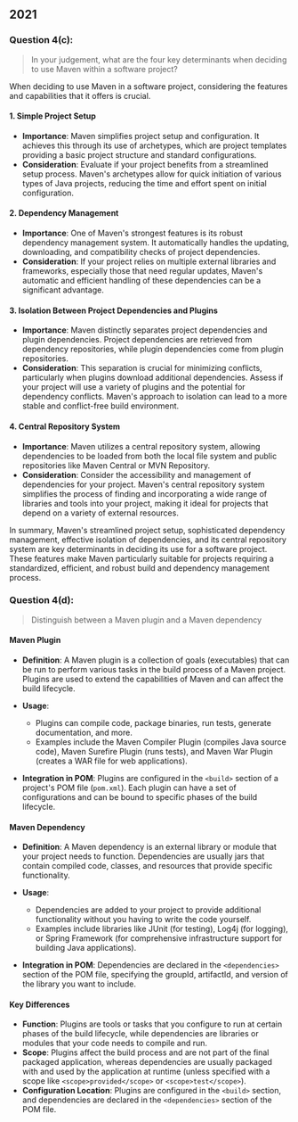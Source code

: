## 2021
### Question 4(c):

> In your judgement, what are the four key determinants when deciding to use Maven within a software project?

When deciding to use Maven in a software project, considering the features and capabilities that it offers is crucial.

#### 1. Simple Project Setup

- **Importance**: Maven simplifies project setup and configuration. It achieves this through its use of archetypes, which are project templates providing a basic project structure and standard configurations.
- **Consideration**: Evaluate if your project benefits from a streamlined setup process. Maven's archetypes allow for quick initiation of various types of Java projects, reducing the time and effort spent on initial configuration.

#### 2. Dependency Management

- **Importance**: One of Maven's strongest features is its robust dependency management system. It automatically handles the updating, downloading, and compatibility checks of project dependencies.
- **Consideration**: If your project relies on multiple external libraries and frameworks, especially those that need regular updates, Maven's automatic and efficient handling of these dependencies can be a significant advantage.

#### 3. Isolation Between Project Dependencies and Plugins

- **Importance**: Maven distinctly separates project dependencies and plugin dependencies. Project dependencies are retrieved from dependency repositories, while plugin dependencies come from plugin repositories.
- **Consideration**: This separation is crucial for minimizing conflicts, particularly when plugins download additional dependencies. Assess if your project will use a variety of plugins and the potential for dependency conflicts. Maven's approach to isolation can lead to a more stable and conflict-free build environment.

#### 4. Central Repository System

- **Importance**: Maven utilizes a central repository system, allowing dependencies to be loaded from both the local file system and public repositories like Maven Central or MVN Repository.
- **Consideration**: Consider the accessibility and management of dependencies for your project. Maven's central repository system simplifies the process of finding and incorporating a wide range of libraries and tools into your project, making it ideal for projects that depend on a variety of external resources.

In summary, Maven's streamlined project setup, sophisticated dependency management, effective isolation of dependencies, and its central repository system are key determinants in deciding its use for a software project. These features make Maven particularly suitable for projects requiring a standardized, efficient, and robust build and dependency management process.

### Question 4(d):

> Distinguish between a Maven plugin and a Maven dependency

#### Maven Plugin

- **Definition**: A Maven plugin is a collection of goals (executables) that can be run to perform various tasks in the build process of a Maven project. Plugins are used to extend the capabilities of Maven and can affect the build lifecycle.
    
- **Usage**:
    
    - Plugins can compile code, package binaries, run tests, generate documentation, and more.
    - Examples include the Maven Compiler Plugin (compiles Java source code), Maven Surefire Plugin (runs tests), and Maven War Plugin (creates a WAR file for web applications).
- **Integration in POM**: Plugins are configured in the `<build>` section of a project's POM file (`pom.xml`). Each plugin can have a set of configurations and can be bound to specific phases of the build lifecycle.

#### Maven Dependency

- **Definition**: A Maven dependency is an external library or module that your project needs to function. Dependencies are usually jars that contain compiled code, classes, and resources that provide specific functionality.
    
- **Usage**:
    
    - Dependencies are added to your project to provide additional functionality without you having to write the code yourself.
    - Examples include libraries like JUnit (for testing), Log4j (for logging), or Spring Framework (for comprehensive infrastructure support for building Java applications).
- **Integration in POM**: Dependencies are declared in the `<dependencies>` section of the POM file, specifying the groupId, artifactId, and version of the library you want to include.

#### Key Differences

- **Function**: Plugins are tools or tasks that you configure to run at certain phases of the build lifecycle, while dependencies are libraries or modules that your code needs to compile and run.
- **Scope**: Plugins affect the build process and are not part of the final packaged application, whereas dependencies are usually packaged with and used by the application at runtime (unless specified with a scope like `<scope>provided</scope>` or `<scope>test</scope>`).
- **Configuration Location**: Plugins are configured in the `<build>` section, and dependencies are declared in the `<dependencies>` section of the POM file.